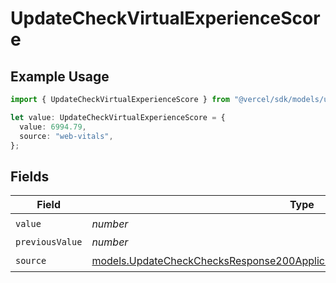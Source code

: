 # UpdateCheckVirtualExperienceScore

## Example Usage

```typescript
import { UpdateCheckVirtualExperienceScore } from "@vercel/sdk/models/updatecheckop.js";

let value: UpdateCheckVirtualExperienceScore = {
  value: 6994.79,
  source: "web-vitals",
};
```

## Fields

| Field                                                                                                                                                          | Type                                                                                                                                                           | Required                                                                                                                                                       | Description                                                                                                                                                    |
| -------------------------------------------------------------------------------------------------------------------------------------------------------------- | -------------------------------------------------------------------------------------------------------------------------------------------------------------- | -------------------------------------------------------------------------------------------------------------------------------------------------------------- | -------------------------------------------------------------------------------------------------------------------------------------------------------------- |
| `value`                                                                                                                                                        | *number*                                                                                                                                                       | :heavy_check_mark:                                                                                                                                             | N/A                                                                                                                                                            |
| `previousValue`                                                                                                                                                | *number*                                                                                                                                                       | :heavy_minus_sign:                                                                                                                                             | N/A                                                                                                                                                            |
| `source`                                                                                                                                                       | [models.UpdateCheckChecksResponse200ApplicationJSONResponseBodyOutputSource](../models/updatecheckchecksresponse200applicationjsonresponsebodyoutputsource.md) | :heavy_check_mark:                                                                                                                                             | N/A                                                                                                                                                            |